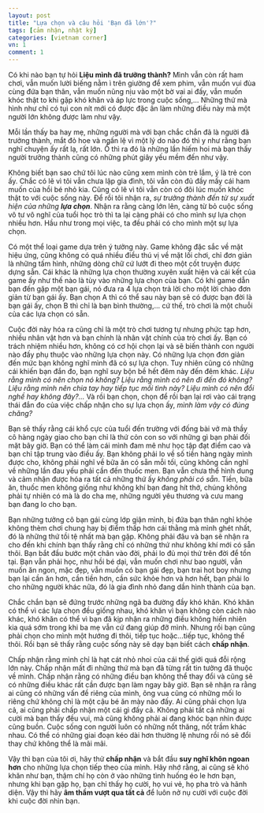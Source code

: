 ```yaml
---
layout: post
title: "Lựa chọn và câu hỏi 'Bạn đã lớn'?"
tags: [cảm nhận, nhật ký]
categories: [vietnam corner]
vn: 1
comment: 1
---
```


Có khi nào bạn tự hỏi **Liệu mình đã trưởng thành?** Mình vẫn còn rất ham chơi, vẫn muốn lười biếng nằm ì trên giường để xem phim, vẫn muốn vui đùa cùng đứa bạn thân, vẫn muốn nũng nịu vào một bờ vai ai đấy, vẫn muốn khóc thật to khi gặp khó khăn và áp lực trong cuộc sống,... Những thứ mà hình như chỉ có tụi con nít mới có được đặc ân làm những điều này mà một người lớn không được làm như vậy.

Mỗi lần thấy ba hay mẹ, những người mà với bạn chắc chắn đã là người đã trưởng thành, mắt đỏ hoe và ngấn lệ vì một lý do nào đó thì y như rằng bạn nghĩ chuyện ấy rất lạ, rất lớn. Ồ thì ra đó là những lần hiếm hoi mà bạn thấy người trưởng thành cũng có những phút giây yếu mềm đến như vậy.

Không biết bạn sao chứ tôi lúc nào cũng xem mình còn trẻ lắm, ý là trẻ con ấy. Chắc có lẽ vì tôi vẫn chưa lập gia đình, tôi vẫn còn đủ đầy mấy cái ham muốn của hồi bé nhỏ kia. Cũng có lẽ vì tôi vẫn còn có đôi lúc muốn khóc thật to với cuộc sống này. Để rồi tôi nhận ra, *sự trưởng thành đến từ sự xuất hiện của những **lựa chọn***. Nhận ra rằng càng lớn lên, càng từ bỏ cuộc sống vô tư vô nghĩ của tuổi học trò thì ta lại càng phải có cho mình sự lựa chọn nhiều hơn. Hầu như trong mọi việc, ta đều phải có cho mình một sự lựa chọn.

Có một thể loại game dựa trên ý tưởng này. Game không đặc sắc về mặt hiệu ứng, cũng không có quá nhiều điều thú vị về mặt lối chơi, chỉ đơn giản là những tấm hình, những dòng chữ cứ lướt đi theo một cốt truyện được dựng sẵn. Cái khác là những lựa chọn thường xuyên xuất hiện và cái kết của game ấy như thế nào là tùy vào những lựa chọn của bạn. Có khi game dẫn bạn đến gặp một bạn gái, nó đưa ra 4 lựa chọn trả lời cho một lời chào đơn giản từ bạn gái ấy. Bạn chọn A thì có thể sau này bạn sẽ có được bạn đời là bạn gái ấy, chọn B thì chỉ là bạn bình thường,... cứ thế, trò chơi là một chuỗi của các lựa chọn có sẵn.

Cuộc đời này hóa ra cũng chỉ là một trò chơi tương tự nhưng phức tạp hơn, nhiều nhân vật hơn và bạn chính là nhân vật chính của trò chơi ấy. Bạn có trách nhiệm nhiều hơn, không có cơ hội chọn lại và sẽ biến thành con người nào đấy phụ thuộc vào những lựa chọn này. Có những lựa chọn đơn giản đến mức bạn không nghĩ mình đã có sự lựa chọn. Tuy nhiên cũng có những cái khiến bạn đắn đo, bạn nghĩ suy bộn bề hết đêm này đến đêm khác. *Liệu rằng mình có nên chọn nó không? Liệu rằng mình có nên đi đến đó không? Liệu rằng mình nên chia tay hay tiếp tục mối tình này? Liệu mình có nên đổi nghề hay không đây?...* Và rồi bạn chọn, chọn để rồi bạn lại rơi vào cái trạng thái đắn đo của việc chấp nhận cho sự lựa chọn ấy, *mình làm vậy có đúng chăng?*

Bạn sẽ thấy rằng cái khổ cực của tuổi đến trường với đống bài vở mà thầy cô hàng ngày giao cho bạn chỉ là thứ cỏn con so với những gì bạn phải đối mặt bây giờ. Bạn có thể làm cái mình đam mê như học tập đạt điểm cao và bạn chỉ tập trung vào điều ấy. Bạn không phải lo về số tiền hàng ngày mình được cho, không phải nghĩ về bữa ăn có sẵn mỗi tối, cũng không cần nghĩ về những lần đau yếu phải cần đến thuốc men. Bạn vẫn chưa thể hình dung và cảm nhận được hóa ra tất cả những thứ ấy *không phải có sẵn*. Tiền, bữa ăn, thuốc men không giống như không khí bạn đang hít thở, chúng không phải tự nhiên có mà là do cha mẹ, những người yêu thương và cưu mang bạn đang lo cho bạn. 

Bạn những tưởng cô bạn gái cùng lớp giận mình, bị đứa bạn thân nghỉ khỏe không thèm chơi chung hay bị điểm thấp hơn cái thằng mà mình ghét nhất, đó là những thứ tồi tệ nhất mà bạn gặp. Không phải đâu và bạn sẽ nhận ra cho đến khi chính bạn thấy rằng chỉ có những thứ như không khí mới có sẵn thôi. Bạn bắt đầu bước một chân vào đời, phải lo đủ mọi thứ trên đời để tồn tại. Bạn vẫn phải học, như hồi bé dại, vẫn muốn chơi như bao người, vẫn muốn ăn ngon, mặc đẹp, vẫn muốn có bạn gái đẹp, bạn trai hot boy nhưng bạn lại cần ăn hơn, cần tiền hơn, cần sức khỏe hơn và hơn hết, bạn phải lo cho những người khác nữa, đó là gia đình nhỏ đang dần hình thành của bạn.

Chắc chắn bạn sẽ đứng trước những ngã ba đường đầy khó khăn. Khó khăn có thể vì các lựa chọn đều giống nhau, khó khăn vì bạn không còn cách nào khác, khó khăn có thể vì bạn đã kịp nhận ra những điều không hiển nhiên kia quá sớm trong khi ba mẹ vẫn cứ đang giúp đỡ mình. Nhưng rồi bạn cũng phải chọn cho mình một hướng đi thôi, tiếp tục hoặc...tiếp tục, không thể thôi. Rồi bạn sẽ thấy rằng cuộc sống này sẽ dạy bạn biết cách **chấp nhận**. 

Chấp nhận rằng mình chỉ là hạt cát nhỏ nhoi của cái thế giới quá đỗi rộng lớn này. Chấp nhận mất đi những thứ mà bạn đã từng rất tin tưởng đã thuộc về mình. Chấp nhận rằng có những điều bạn không thể thay đổi và cũng sẽ có những điều khác rất cần được bạn làm ngay bây giờ. Bạn sẽ nhận ra rằng ai cũng có những vấn đề riêng của mình, ông vua cũng có những mối lo riêng chứ không chỉ là một cậu bé ăn mày nào đấy. Ai cũng phải chọn lựa cả, ai cũng phải chấp nhận một cái gì đấy cả. Không phải tất cả những ai cười mà bạn thấy đều vui, mà cũng không phải ai đang khóc bạn nhìn được cũng buồn. Cuộc sống con người luôn có những nốt thăng, nốt trầm khác nhau. Có thể có những giai đoạn kéo dài hơn thường lệ nhưng rồi nó sẽ đổi thay chứ không thể là mãi mãi.

Vậy thì bạn của tôi ơi, hãy thử **chấp nhận** và bắt đầu **suy nghĩ khôn ngoan hơn** cho những lựa chọn tiếp theo của mình. Hãy nhớ rằng, ai cũng sẽ khó khăn như bạn, thậm chí họ còn ở vào những tình huống éo le hơn bạn, nhưng khi bạn gặp họ, bạn chỉ thấy họ cười, họ vui vẻ, họ pha trò và hãnh diện. Vậy thì hãy **âm thầm vượt qua tất cả** để luôn nở nụ cười với cuộc đời khi cuộc đời nhìn bạn.





